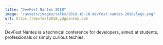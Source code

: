 ```yaml
---
title: "DevFest Nantes 2018"
image: "/assets/images/talks/2018-10-18-devfest-nantes-2018/logo.png"
url: https://devfest2018.gdgnantes.com
---
```


DevFest Nantes is a technical conference for developers, aimed at students,
professionals or simply curious techies.